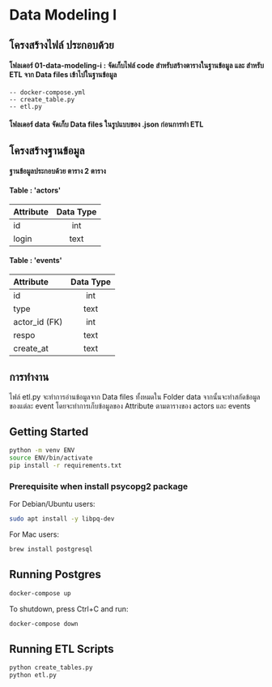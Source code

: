 # Data Modeling I

## โครงสร้างไฟล์ ประกอบด้วย
#### โฟลเดอร์ 01-data-modeling-i : จัดเก็บไฟล์ code สำหรับสร้างตารางในฐานข้อมูล และ สำหรับ ETL จาก Data files เข้าไปในฐานข้อมูล
    -- docker-compose.yml
    -- create_table.py
    -- etl.py
#### โฟลเดอร์ data จัดเก็บ Data files ในรูปแบบของ .json ก่อนการทำ ETL

## โครงสร้างฐานข้อมูล
#### ฐานข้อมูลประกอบด้วย ตาราง 2 ตาราง
#### Table : 'actors'

|Attribute|Data Type|
|:------------|:---------------:|
|id|int|
|login|text|

#### Table : 'events'

| Attribute | Data Type  |
| :------------ |:---------------:|
| id | int |
| type | text |
| actor_id (FK) | int |
| respo | text |
| create_at | text |

## การทำงาน 
ไฟล์ etl.py จะทำการอ่านข้อมูลจาก Data files ทั้งหมดใน Folder data จากนั้นจะทำสกัดข้อมูลของแต่ละ event โดยจะทำการเก็บข้อมูลของ Attribute ตามตารางของ actors และ events

## Getting Started

```sh
python -m venv ENV
source ENV/bin/activate
pip install -r requirements.txt
```

### Prerequisite when install psycopg2 package

For Debian/Ubuntu users:

```sh
sudo apt install -y libpq-dev
```

For Mac users:

```sh
brew install postgresql
```

## Running Postgres

```sh
docker-compose up
```

To shutdown, press Ctrl+C and run:

```sh
docker-compose down
```

## Running ETL Scripts

```sh
python create_tables.py
python etl.py
```
